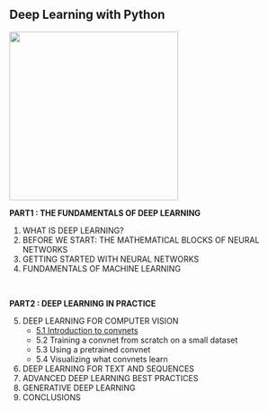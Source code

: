 ## Deep Learning with Python

<image src='image/book_image.png' width='300'>

**PART1 : THE FUNDAMENTALS OF DEEP LEARNING**
  1. WHAT IS DEEP LEARNING?
  2. BEFORE WE START: THE MATHEMATICAL BLOCKS OF NEURAL NETWORKS
  3. GETTING STARTED WITH NEURAL NETWORKS
  4. FUNDAMENTALS OF MACHINE LEARNING

<BR/>
  
**PART2 : DEEP LEARNING IN PRACTICE**

  5. DEEP LEARNING FOR COMPUTER VISION
      + [5.1 Introduction to convnets](https://github.com/jmpark0118/DeepLearningWithPython/blob/master/PART2_5.1_introduction%20to%20convnets.ipynb)
      + 5.2 Training a convnet from scratch on a small dataset
      + 5.3 Using a pretrained convnet
      + 5.4 Visualizing what convnets learn
  6. DEEP LEARNING FOR TEXT AND SEQUENCES
  7. ADVANCED DEEP LEARNING BEST PRACTICES
  8. GENERATIVE DEEP LEARNING
  9. CONCLUSIONS
